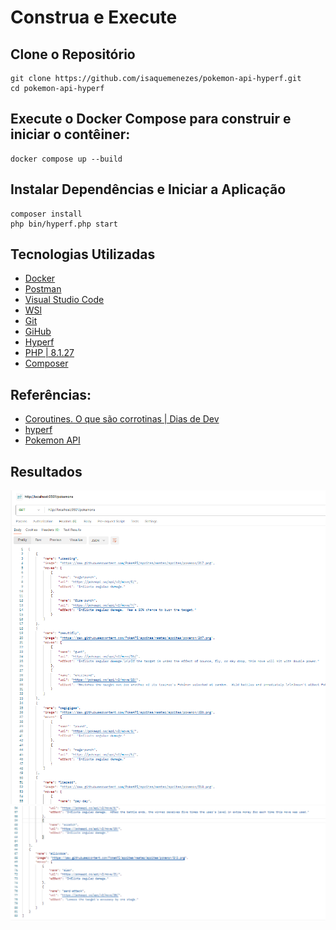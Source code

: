 # Construa e Execute
## Clone o Repositório
```
git clone https://github.com/isaquemenezes/pokemon-api-hyperf.git
cd pokemon-api-hyperf
```
## Execute o Docker Compose para construir e iniciar o contêiner:
```
docker compose up --build
```

## Instalar Dependências e Iniciar a Aplicação
```
composer install
php bin/hyperf.php start
```


## Tecnologias Utilizadas
- [Docker](https://docs.docker.com/)
- [Postman](https://www.postman.com/)
- [Visual Studio Code](https://code.visualstudio.com/)
- [WSl](https://learn.microsoft.com/en-us/windows/wsl/install)  
- [Git](https://git-scm.com/)
- [GiHub](https://github.com/)
- [Hyperf](https://hyperf.wiki/3.1/#/en/)
- [PHP | 8.1.27 ](https://www.php.net/)
- [Composer](https://getcomposer.org/)

## Referências:
- [Coroutines. O que são corrotinas | Dias de Dev](https://www.youtube.com/watch?v=Nbt0eQHChoI)
- [hyperf](https://hyperf.wiki/3.1/#/en/quick-start/install)
- [Pokemon API](https://pokeapi.co/api/v2/pokemon)

## Resultados

<img src="preview001.png">
<img src="preview002.png">
